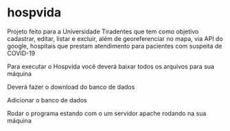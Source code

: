 # hospvida
Projeto feito para a Universidade Tiradentes que tem como objetivo cadastrar, editar, listar e excluir, além de georeferenciar no mapa, via API do google, hospitais que prestam atendimento para pacientes com suspeita de COVID-19  
  
Para executar o Hospvida você deverá baixar todos os arquivos para sua máquina
  
Deverá fazer o download do banco de dados
  
Adicionar o banco de dados
  
Rodar o programa estando com o um servidor apache rodando na sua máquina
